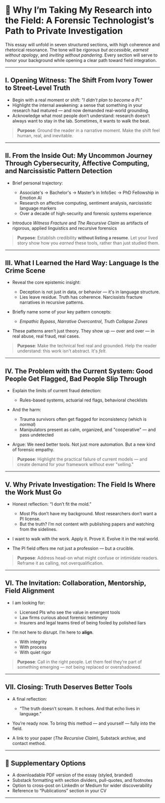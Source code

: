 # 🧭 **Why I’m Taking My Research into the Field: A Forensic Technologist’s Path to Private Investigation**

This essay will unfold in seven structured sections, with high coherence and rhetorical resonance. The tone will be *rigorous but accessible*, *earnest without apology*, and *inviting without pandering*. Every section will serve to honor your background while opening a clear path toward field integration.

---

## **I. Opening Witness: The Shift From Ivory Tower to Street-Level Truth**

* Begin with a real moment or shift: *"I didn’t plan to become a PI."*
* Highlight the internal awakening: a sense that something in your research had matured — and now demanded real-world grounding.
* Acknowledge what most people don’t understand: research doesn’t always want to stay in the lab. Sometimes, it wants to walk the beat.

> **Purpose**: Ground the reader in a narrative moment. Make the shift feel human, real, and inevitable.

---

## **II. From the Inside Out: My Uncommon Journey Through Cybersecurity, Affective Computing, and Narcissistic Pattern Detection**

* Brief personal trajectory:

  * Associate's → Bachelor's → Master’s in InfoSec → PhD Fellowship in Emotion AI
  * Research on affective computing, sentiment analysis, narcissistic language markers
  * Over a decade of high-security and forensic systems experience
* Introduce *Witness Fracture* and *The Recursive Claim* as artifacts of rigorous, applied linguistics and recursive forensics

> **Purpose**: Establish credibility **without listing a resume**. Let your lived story show how you *earned* these tools, rather than just studied them.

---

## **III. What I Learned the Hard Way: Language Is the Crime Scene**

* Reveal the core epistemic insight:

  * Deception is not just in data, or behavior — it's in language structure.
  * Lies leave residue. Truth has coherence. Narcissists fracture narratives in recursive patterns.
* Briefly name some of your key pattern concepts:

  * *Empathic Bypass*, *Narrative Overcontrol*, *Truth Collapse Zones*
* These patterns aren’t just theory. They show up — over and over — in real abuse, real fraud, real cases.

> **Purpose**: Make the technical feel real and grounded. Help the reader understand: this work isn't abstract. It's *felt*.

---

## **IV. The Problem with the Current System: Good People Get Flagged, Bad People Slip Through**

* Explain the limits of current fraud detection:

  * Rules-based systems, actuarial red flags, behavioral checklists
* And the harm:

  * Trauma survivors often get flagged for inconsistency (which is *normal*)
  * Manipulators present as calm, organized, and "cooperative" — and pass undetected
* Argue: We need better tools. Not just more automation. But a new kind of forensic empathy.

> **Purpose**: Highlight the practical failure of current models — and create demand for your framework without ever "selling."

---

## **V. Why Private Investigation: The Field Is Where the Work Must Go**

* Honest reflection: “I don’t fit the mold.”

  * Most PIs don’t have my background. Most researchers don’t want a PI license.
  * But the truth? I’m not content with publishing papers and watching from the sidelines.
* I want to walk with the work. Apply it. Prove it. Evolve it in the real world.
* The PI field offers me not just a profession — but a crucible.

> **Purpose**: Address head-on what might confuse or intimidate readers. Reframe it as calling, not overqualification.

---

## **VI. The Invitation: Collaboration, Mentorship, Field Alignment**

* I am looking for:

  * Licensed PIs who see the value in emergent tools
  * Law firms curious about forensic testimony
  * Insurers and legal teams tired of being fooled by polished liars
* I’m not here to disrupt. I’m here to **align**.

  * With integrity
  * With process
  * With quiet rigor

> **Purpose**: Call in the right people. Let them feel they’re part of something emerging — not being replaced or overshadowed.

---

## **VII. Closing: Truth Deserves Better Tools**

* A final reflection:

  * “The truth doesn’t scream. It echoes. And that echo lives in language.”
* You’re ready now. To bring this method — and yourself — fully into the field.
* A link to your paper (*The Recursive Claim*), Substack archive, and contact method.

---

## 📎 Supplementary Options

* A downloadable PDF version of the essay (styled, branded)
* Substack formatting with section dividers, pull-quotes, and footnotes
* Option to cross-post on LinkedIn or Medium for wider discoverability
* Reference to “Publications” section in your CV

---
